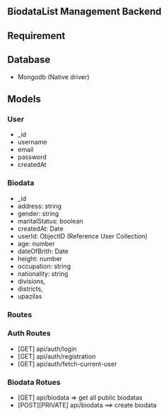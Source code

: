 ## BiodataList Management Backend


## Requirement 

## Database 
- Mongodb (Native driver)



## Models

### User
- _id 
- username
- email
- password
- createdAt

### Biodata
- _id
- address: string
- gender: string
- maritalStatus: boolean
- createdAt: Date
- userId: ObjectID (Reference User Collection)
- age: number
- dateOfBrith: Date
- height: number
- occupation: string
- nationality: string
- divisions,
- districts,
- upazilas



### Routes 

### Auth Routes
- [GET] api/auth/login
- [GET] api/auth/registration
- [GET] api/auth/fetch-current-user

### Biodata Rotues
- [GET] api/biodata  => get all public biodatas
- [POST][PRIVATE] api/biodata  ==> create biodata